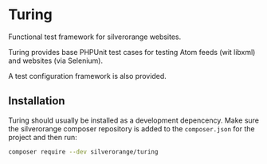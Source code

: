 Turing
======
Functional test framework for silverorange websites.

Turing provides base PHPUnit test cases for testing Atom feeds (wit libxml) and
websites (via Selenium).

A test configuration framework is also provided.

Installation
------------
Turing should usually be installed as a development depencency. Make sure the
silverorange composer repository is added to the `composer.json` for the
project and then run:

```sh
composer require --dev silverorange/turing
```
